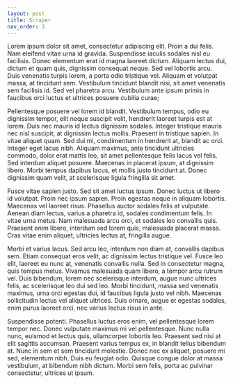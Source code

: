 ```yaml
---
layout: post
title: Scraper
nav_order: 3
---
```


Lorem ipsum dolor sit amet, consectetur adipiscing elit. Proin a dui felis. Nam eleifend vitae urna id gravida. Suspendisse iaculis sodales nisl eu facilisis. Donec elementum erat id magna laoreet dictum. Aliquam lectus dui, dictum et quam quis, dignissim consequat neque. Sed vel lobortis arcu. Duis venenatis turpis lorem, a porta odio tristique vel. Aliquam et volutpat massa, at tincidunt sem. Vestibulum tincidunt blandit nisi, sit amet venenatis sem facilisis id. Sed vel pharetra arcu. Vestibulum ante ipsum primis in faucibus orci luctus et ultrices posuere cubilia curae;

Pellentesque posuere vel lorem id blandit. Vestibulum tempus, odio eu dignissim tempor, elit neque suscipit velit, hendrerit laoreet turpis est at lorem. Duis nec mauris id lectus dignissim sodales. Integer tristique mauris nec nisl suscipit, at dignissim lectus mollis. Praesent in tristique sapien. In vitae aliquet quam. Sed dui mi, condimentum in hendrerit at, blandit ac orci. Integer eget lacus nibh. Aliquam maximus, ante tincidunt ultricies commodo, dolor erat mattis leo, sit amet pellentesque felis lacus vel felis. Sed interdum aliquet posuere. Maecenas in placerat ipsum, at dignissim libero. Morbi tempus dapibus lacus, et mollis justo tincidunt at. Donec dignissim quam velit, at scelerisque ligula fringilla sit amet.

Fusce vitae sapien justo. Sed sit amet luctus ipsum. Donec luctus ut libero id volutpat. Proin nec ipsum sapien. Proin egestas neque in aliquam lobortis. Maecenas vel laoreet risus. Phasellus auctor sodales felis at vulputate. Aenean diam lectus, varius a pharetra id, sodales condimentum felis. In vitae urna metus. Nam malesuada arcu orci, et sodales leo convallis quis. Praesent enim libero, interdum sed lorem quis, malesuada placerat massa. Cras vitae enim aliquet, ultricies lectus at, fringilla augue.

Morbi et varius lacus. Sed arcu leo, interdum non diam at, convallis dapibus sem. Etiam consequat eros velit, ac dignissim lectus tristique vel. Fusce leo elit, laoreet eu nunc at, venenatis convallis nulla. Sed in consectetur magna, quis tempus metus. Vivamus malesuada quam libero, a tempor arcu rutrum vel. Duis bibendum, lorem nec scelerisque interdum, augue nunc ultrices felis, ac scelerisque leo dui sed leo. Morbi tincidunt, massa sed venenatis maximus, urna orci egestas dui, id faucibus ligula justo vel nibh. Maecenas sollicitudin lectus vel aliquet ultrices. Duis ornare, augue et egestas sodales, enim purus laoreet orci, nec varius lectus risus in ante.

Suspendisse potenti. Phasellus luctus eros enim, vel pellentesque lorem tempor nec. Donec vulputate maximus mi vel pellentesque. Nunc nulla nunc, euismod et lectus quis, ullamcorper lobortis leo. Praesent sed nisi at elit sagittis accumsan. Praesent varius tempus ex, in blandit tellus bibendum at. Nunc in sem et sem tincidunt molestie. Donec nec ex aliquet, posuere mi sed, elementum nibh. Duis eu feugiat odio. Quisque congue dolor at massa vestibulum, at bibendum nibh dictum. Morbi sem felis, porta ac pulvinar consectetur, ultrices ut ipsum.

